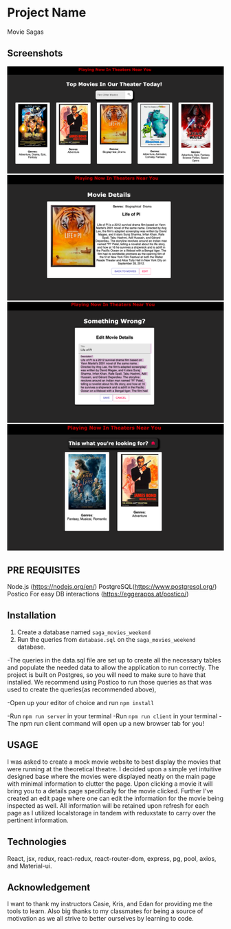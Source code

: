 # Project Name

Movie Sagas

## Screenshots
![ Homescreen](src/wireframes/Homescreen.png)
![Details page](src/wireframes/details.png)
![edit page](src/wireframes/Edit.png)
![search page](src/wireframes/Search.png)


## PRE REQUISITES 

Node.js (https://nodejs.org/en/)
PostgreSQL(https://www.postgresql.org/)
Postico For easy DB interactions (https://eggerapps.at/postico/)

## Installation
1. Create a database named `saga_movies_weekend`
2. Run the queries from `database.sql` on the `saga_movies_weekend` database.

-The queries in the data.sql file are set up to create all the necessary tables and populate the needed data to allow the application to run correctly. The project is built on Postgres, so you will need to make sure to have that installed. We recommend using Postico to run those queries as that was used to create the queries(as recommended above),

-Open up your editor of choice and run  `npm install`

-Run `npm run server` in your terminal
-Run `npm run client` in your terminal
-The npm run client command will open up a new browser tab for you!


## USAGE

I was asked to create a mock movie website to best display the movies that were running at the theoretical theatre. I decided upon a simple yet intuitive designed base where the movies were displayed neatly on the main page with minimal information to clutter the page. Upon clicking a movie it will bring you to a details page specifically for the movie clicked. Further I've created an edit page where one can edit the information for the movie being inspected as well. All information will be retained upon refresh for each page as I utilized localstorage in tandem with reduxstate to carry over the pertinent information.

## Technologies 
 React, jsx, redux, react-redux, react-router-dom, express, pg, pool, axios, and Material-ui. 

 ## Acknowledgement
I want to thank my instructors Casie, Kris, and Edan for providing me the tools to learn. Also big thanks to my classmates for being a source of motivation as we all strive to better ourselves by learning to code.